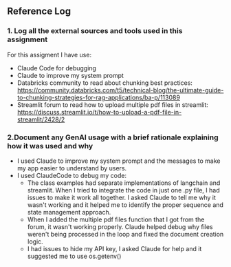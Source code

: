 ## Reference Log

### 1. Log all the external sources and tools used in this assignment
For this assigment I have use:
- Claude Code for debugging
- Claude to improve my system prompt
- Databricks community to read about chunking best practices: https://community.databricks.com/t5/technical-blog/the-ultimate-guide-to-chunking-strategies-for-rag-applications/ba-p/113089
- Streamlit forum to read how to upload multiple pdf files in streamlit: https://discuss.streamlit.io/t/how-to-upload-a-pdf-file-in-streamlit/2428/2

### 2.Document any GenAI usage with a brief rationale explaining how it was used and why
- I used Claude to improve my system prompt and the messages to make my app easier to understand by users.
- I used ClaudeCode to debug my code:
    - The class examples had separate implementations of langchain and streamlit. When I tried to integrate the code in just one .py file, I had issues to make it work all together. I asked Claude to tell me why it wasn't working and it helped me to identify the proper sequence and state management approach.
    - When I added the multiple pdf files function that I got from the forum, it wasn't working properly. Claude helped debug why files weren't being processed in the loop and fixed the document creation logic.
    - I had issues to hide my API key, I asked Claude for help and it suggested me to use os.getenv()